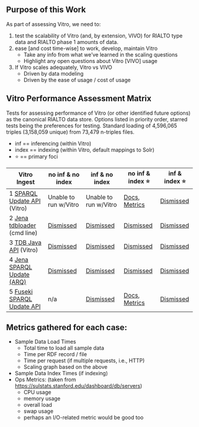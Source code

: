 ## Purpose of this Work

As part of assessing Vitro, we need to:

1. test the scalability of Vitro (and, by extension, VIVO) for RIALTO type data and RIALTO phase 1 amounts of data.
2. ease [and cost time-wise] to work, develop, maintain Vitro
    * Take any info from what we’ve learned in the scaling questions
    * Highlight any open questions about Vitro [VIVO] usage
3. If Vitro scales adequately, Vitro vs VIVO
    * Driven by data modeling
    * Driven by the ease of usage / cost of usage

## Vitro Performance Assessment Matrix

Tests for assessing performance of Vitro (or other identified future options) as the canonical RIALTO data store. Options listed in priority order, starred tests being the preferences for testing. Standard loading of 4,596,065 triples (3,158,059 unique) from 73,479 n-triples files.

* inf == inferencing (within Vitro)
* index == indexing (within Vitro, default mappings to Solr)
* :star: == primary foci

Vitro Ingest                | no inf & no index    | inf & no index       | no inf & index :star:  | inf & index :star:
--------------------------- | -------------------- | -------------------- | ---------------------- | --------
1 [SPARQL Update API](https://github.com/sul-dlss/rialto/wiki/Loading-data-into-Vitro:-SPARQL-Update-API) (Vitro) | Unable to run w/Vitro | Unable to run w/Vitro | [Docs](https://github.com/sul-dlss/rialto/wiki/Loading-data-into-Vitro:-SPARQL-Update-API), [Metrics](https://sulstats.stanford.edu/dashboard/db/servers?from=1527133800000&to=1527153600000&var-department=dlss&var-project=rialto&var-server=rialto-vitro-dev&theme=light) | [Dismissed](https://github.com/sul-dlss/rialto/wiki/Loading-data-into-Vitro:-SPARQL-Update-API#findings)
2 [Jena tdbloader](https://github.com/sul-dlss/rialto/wiki/Loading-data-into-Vitro:-Jena-tdbloader) (cmd line) | [Dismissed](https://github.com/sul-dlss/rialto/wiki/Loading-data-into-Vitro:-Jena-tdbloader#findings) | [Dismissed](https://github.com/sul-dlss/rialto/wiki/Loading-data-into-Vitro:-Jena-tdbloader#findings) | [Dismissed](https://github.com/sul-dlss/rialto/wiki/Loading-data-into-Vitro:-Jena-tdbloader#findings) | [Dismissed](https://github.com/sul-dlss/rialto/wiki/Loading-data-into-Vitro:-Jena-tdbloader#findings)
3 [TDB Java API](https://github.com/sul-dlss/rialto/wiki/Loading-data-into-Vitro:-TDB-Java-API) (Vitro) | [Dismissed](https://github.com/sul-dlss/rialto/wiki/Loading-data-into-Vitro:-TDB-Java-API#findings) | [Dismissed](https://github.com/sul-dlss/rialto/wiki/Loading-data-into-Vitro:-TDB-Java-API#findings) | [Dismissed](https://github.com/sul-dlss/rialto/wiki/Loading-data-into-Vitro:-TDB-Java-API#findings) | [Dismissed](https://github.com/sul-dlss/rialto/wiki/Loading-data-into-Vitro:-TDB-Java-API#findings)
4 [Jena SPARQL Update (ARQ)](https://github.com/sul-dlss/rialto/wiki/Loading-data-into-Vitro:-Jena-SPARQL-Update-(ARQ))   | [Dismissed](https://github.com/sul-dlss/rialto/wiki/Loading-data-into-Vitro:-Jena-SPARQL-Update-(ARQ)#findings) | [Dismissed](https://github.com/sul-dlss/rialto/wiki/Loading-data-into-Vitro:-Jena-SPARQL-Update-(ARQ)#findings) | [Dismissed](https://github.com/sul-dlss/rialto/wiki/Loading-data-into-Vitro:-Jena-SPARQL-Update-(ARQ)#findings) | [Dismissed](https://github.com/sul-dlss/rialto/wiki/Loading-data-into-Vitro:-Jena-SPARQL-Update-(ARQ)#findings)  
5 [Fuseki SPARQL Update API](https://github.com/sul-dlss/rialto/wiki/Loading-data-into-Vitro:-Fuseki-HTTP-SPARQL-Update-API#findings) | n/a | [Dismissed](https://github.com/sul-dlss/rialto/wiki/Loading-data-into-Vitro:-Fuseki-HTTP-SPARQL-Update-API#note) | [Docs](https://github.com/sul-dlss/rialto/wiki/Loading-data-into-Vitro:-Fuseki-HTTP-SPARQL-Update-API), [Metrics](https://github.com/sul-dlss/rialto/wiki/Loading-data-into-Vitro:-Fuseki-HTTP-SPARQL-Update-API#findings) | [Dismissed](https://github.com/sul-dlss/rialto/wiki/Loading-data-into-Vitro:-Fuseki-HTTP-SPARQL-Update-API#note)

## Metrics gathered for each case:
- Sample Data Load Times
  - Total time to load all sample data
  - Time per RDF record / file
  - Time per request (if multiple requests, i.e., HTTP)
  - Scaling graph based on the above
- Sample Data Index Times (if indexing)
- Ops Metrics: (taken from https://sulstats.stanford.edu/dashboard/db/servers)
  - CPU usage
  - memory usage
  - overall load
  - swap usage
  - perhaps an I/O-related metric would be good too
